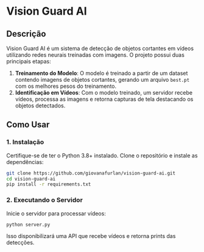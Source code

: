 # Vision Guard AI

## Descrição
Vision Guard AI é um sistema de detecção de objetos cortantes em vídeos utilizando redes neurais treinadas com imagens. O projeto possui duas principais etapas:
1. **Treinamento do Modelo**: O modelo é treinado a partir de um dataset contendo imagens de objetos cortantes, gerando um arquivo `best.pt` com os melhores pesos do treinamento.
2. **Identificação em Vídeos**: Com o modelo treinado, um servidor recebe vídeos, processa as imagens e retorna capturas de tela destacando os objetos detectados.

## Como Usar

### 1. Instalação
Certifique-se de ter o Python 3.8+ instalado. Clone o repositório e instale as dependências:
```bash
git clone https://github.com/giovanafurlan/vision-guard-ai.git
cd vision-guard-ai
pip install -r requirements.txt
```

### 2. Executando o Servidor
Inicie o servidor para processar vídeos:
```bash
python server.py
```
Isso disponibilizará uma API que recebe vídeos e retorna prints das detecções.

